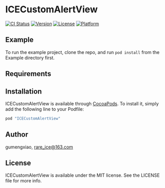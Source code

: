 # ICECustomAlertView

[![CI Status](http://img.shields.io/travis/gumengxiao/ICECustomAlertView.svg?style=flat)](https://travis-ci.org/gumengxiao/ICECustomAlertView)
[![Version](https://img.shields.io/cocoapods/v/ICECustomAlertView.svg?style=flat)](http://cocoapods.org/pods/ICECustomAlertView)
[![License](https://img.shields.io/cocoapods/l/ICECustomAlertView.svg?style=flat)](http://cocoapods.org/pods/ICECustomAlertView)
[![Platform](https://img.shields.io/cocoapods/p/ICECustomAlertView.svg?style=flat)](http://cocoapods.org/pods/ICECustomAlertView)

## Example

To run the example project, clone the repo, and run `pod install` from the Example directory first.

## Requirements

## Installation

ICECustomAlertView is available through [CocoaPods](http://cocoapods.org). To install
it, simply add the following line to your Podfile:

```ruby
pod "ICECustomAlertView"
```

## Author

gumengxiao, rare_ice@163.com

## License

ICECustomAlertView is available under the MIT license. See the LICENSE file for more info.
